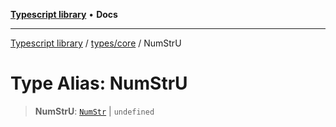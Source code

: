 [**Typescript library**](../../../index.md) • **Docs**

***

[Typescript library](../../../modules.md) / [types/core](../index.md) / NumStrU

# Type Alias: NumStrU

> **NumStrU**: [`NumStr`](NumStr.md) \| `undefined`
